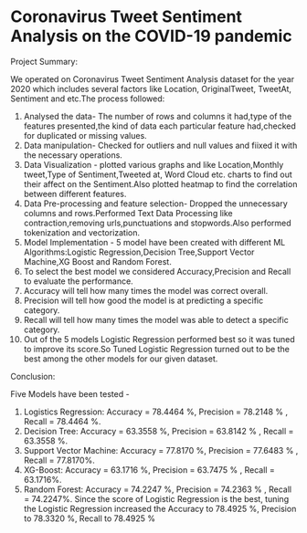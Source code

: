 # Coronavirus Tweet Sentiment Analysis on the COVID-19 pandemic

Project Summary:

We operated on Coronavirus Tweet Sentiment Analysis dataset for the year 2020 which includes several factors like Location, OriginalTweet, TweetAt, Sentiment and etc.The process followed:

1. Analysed the data- The number of rows and columns it had,type of the features presented,the kind of data each particular feature had,checked for duplicated or missing values.
2. Data manipulation- Checked for outliers and null values and fiixed it with the necessary operations.
3. Data Visualization - plotted various graphs and like Location,Monthly tweet,Type of Sentiment,Tweeted at, Word Cloud etc. charts to find out their affect on the Sentiment.Also plotted heatmap to find the correlation between different features.
4. Data Pre-processing and feature selection- Dropped the unnecessary columns and rows.Performed Text Data Processing like contraction,removing urls,punctuations and stopwords.Also performed tokenization and vectorization.
5. Model Implementation - 5 model have been created with different ML Algorithms:Logistic Regression,Decision Tree,Support Vector Machine,XG Boost and Random Forest.
6. To select the best model we considered Accuracy,Precision and Recall to evaluate the performance.
7. Accuracy will tell how many times the model was correct overall.
8. Precision will tell how good the model is at predicting a specific category.
9. Recall will tell how many times the model was able to detect a specific category.
10. Out of the 5 models Logistic Regression performed best so it was tuned to improve its score.So Tuned Logistic Regression turned out to be the best among the other models for our given dataset.

Conclusion:

Five Models have been tested -

1. Logistics Regression: Accuracy = 78.4464 %, Precision = 78.2148 % , Recall = 78.4464 %.
2. Decision Tree: Accuracy = 63.3558 %, Precision = 63.8142 % , Recall = 63.3558 %.
3. Support Vector Machine: Accuracy = 77.8170 %, Precision = 77.6483 % , Recall = 77.8170%.
4. XG-Boost: Accuracy = 63.1716 %, Precision = 63.7475 % , Recall = 63.1716%.
5. Random Forest: Accuracy = 74.2247 %, Precision = 74.2363 % , Recall = 74.2247%.
Since the score of Logistic Regression is the best, tuning the Logistic Regression increased the Accuracy to 78.4925 %, Precision to 78.3320 %, Recall to 78.4925 %
